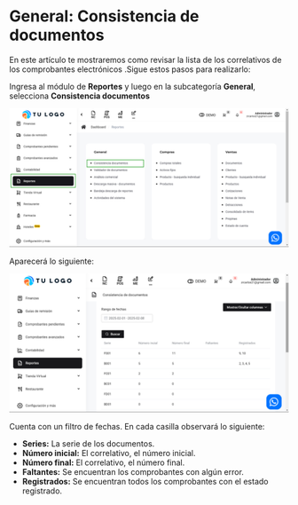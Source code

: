# General: Consistencia de documentos

En este artículo te mostraremos como revisar la lista de los correlativos de los comprobantes electrónicos .Sigue estos pasos para realizarlo:

Ingresa al módulo de **Reportes** y luego en la subcategoría **General**, selecciona **Consistencia documentos**

![Alt text](img/General_Consistencia_de_Documentos_01.jpg)

Aparecerá lo siguiente:

![Alt text](img/General_Consistencia_de_Documentos_02.jpg)

Cuenta con un filtro de fechas. En cada casilla observará lo siguiente:

* **Series:** La serie de los documentos.
* **Número inicial:** El correlativo, el número inicial.
* **Número final:** El correlativo, el número final.
* **Faltantes:** Se encuentran los comprobantes con algún error.
* **Registrados:** Se encuentran todos los comprobantes con el estado registrado.

